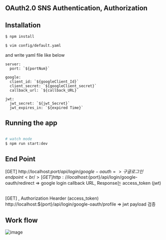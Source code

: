 ## OAuth2.0 SNS Authentication, Authorization


## Installation

```bash
$ npm install
```

```bash
$ vim config/default.yaml
```

and write yaml file like below
```
server:
  port: `${portNum}`

google:
  client_id: `${googleClient_Id}`
  client_secret: `${googleClient_secret}`
  callback_url: `${callback_URL}`

jwt:
  jwt_secret: `${jwt_Secret}`
  jwt_expires_in: `${expired Time}`
```

## Running the app

```bash

# watch mode
$ npm run start:dev

```

## End Point
[GET]
 http://localhost:${port}/api/login/google-oauth => 구글 로그인 endpoint<br/>
[GET] http://localhost:${port}/api/login/google-oauth/redirect => google login callback URL, Response는 access_token (jwt)<br/><br/>

[GET] , Authorization Hearder (access_token) http://localhost:${port}/api/login/google-oauth/profile => jwt payload 검증


## Work flow
![image](https://user-images.githubusercontent.com/62874963/152736164-d5f529af-9cfa-4ecb-93a8-908888074fad.png)


